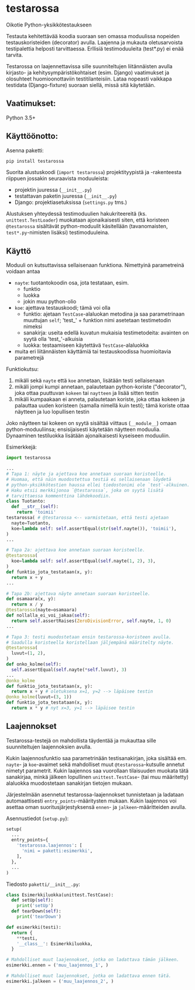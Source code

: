 testarossa
==========

Oikotie Python-yksikkötestaukseen

Testauta kehitettävää koodia suoraan sen omassa moduulissa nopeiden testauskoristeiden (decorator) avulla. Laajenna ja mukauta oletusarvoista testipalettia helposti tarvittaessa. Erllisiä testimoduuleita (test*.py) ei enää tarvita.

Testarossa on laajennettavissa sille suunniteltujen liitännäisten avulla kirjasto- ja kehitysympäristökohtaiset (esim. Django) vaatimukset ja olosuhteet huomioonottaviin testitilanteisiin. Lataa nopeasti vaikkapa testidata (Django-fixture) suoraan siellä, missä sitä käytetään.

Vaatimukset:
------------

Python 3.5+

Käyttöönotto:
-------------

Asenna paketti:
```bash
pip install testarossa
```

Suorita alustuskoodi (`import testarossa`) projektityypistä ja -rakenteesta riippuen jossakin seuraavista moduuleista:
* projektin juuressa (`__init__.py`)
* testattavan paketin juuressa (`__init__.py`)
* Django: projektiasetuksissa (`settings.py` tms.)

Alustuksen yhteydessä testimoduulien hakukriteereitä (ks. `unittest.TestLoader`) muokataan ajonaikaisesti siten, että koristeen `@testarossa` sisältävät python-moduulit käsitellään (tavanomaisten, `test*.py`-nimisten lisäksi) testimoduuleina.

Käyttö
------

Moduuli on kutsuttavissa sellaisenaan funktiona. Nimettyinä parametreinä voidaan antaa
- `nayte`: tuotantokoodin osa, jota testataan, esim.
    - funktio
    - luokka
    - jokin muu python-olio
- `koe`: ajettava testauskoodi; tämä voi olla
    - funktio: ajetaan `TestCase`-alaluokan metodina ja saa parametrinaan muuttujan `self`; 'test_' + funktion nimi asetetaan testimetodin nimeksi 
    - sanakirja: useita edellä kuvatun mukaisia testimetodeita: avainten on syytä olla 'test_'-alkuisia
    - luokka: testaamiseen käytettävä `TestCase`-alaluokka
- muita eri liitännäisten käyttämiä tai testauskoodissa huomioitavia parametrejä

Funktiokutsu:
1. mikäli sekä `nayte` että `koe` annetaan, lisätään testi sellaisenaan
2. mikäli jompi kumpi annetaan, palautetaan python-koriste ("decorator"), joka ottaa puuttuvan `kokeen` tai `naytteen` ja lisää sitten testin
3. mikäli kumpaakaan ei anneta, palautetaan koriste, joka ottaa kokeen ja palauttaa uuden koristeen (samalla nimellä kuin testi); tämä koriste ottaa näytteen ja luo lopullisen testin

Joko näytteen tai kokeen on syytä sisältää viittaus (`__module__`) omaan python-moduuliinsa; ensisijaisesti käytetään näytteen moduulia. Dynaaminen testiluokka lisätään ajonaikaisesti kyseiseen moduuliin.

Esimerkkejä:
```python
import testarossa

...
# Tapa 1: näyte ja ajettava koe annetaan suoraan koristeelle.
# Huomaa, että näin muodostettua testiä ei sellaisenaan löydetä
# python-yksikkötestien haussa ellei tiedostonimi ole `test`-alkuinen.
# Haku etsii merkkijonoa `@testarossa`, joka on syytä lisätä
# tarvittaessa kommenttina lähdekoodiin.
class Tuotanto:
  def __str__(self):
    return 'toimii'
testarossa( # @testarossa <-- varmistetaan, että testi ajetaan
  nayte=Tuotanto,
  koe=lambda self: self.assertEqual(str(self.nayte()), 'toimii'),
)
...

# Tapa 2a: ajettava koe annetaan suoraan koristeelle.
@testarossa(
  koe=lambda self: self.assertEqual(self.nayte(1, 2), 3),
)
def funktio_jota_testataan(x, y):
  return x + y
...

# Tapa 2b: ajettava näyte annetaan suoraan koristeelle.
def osamaara(x, y):
  return x / y
@testarossa(nayte=osamaara)
def nollalla_ei_voi_jakaa(self):
  return self.assertRaises(ZeroDivisionError, self.nayte, 1, 0)
...

# Tapa 3: testi muodostetaan ensin testarossa-koristeen avulla.
# Saadulla koristeella koristellaan jäljempänä määritelty näyte.
@testarossa(
  luvut=(1, 2),
)
def onko_kolme(self):
  self.assertEqual(self.nayte(*self.luvut), 3)
...
@onko_kolme
def funktio_jota_testataan(x, y):
  return x + y # oletuksena x=1, y=2 --> läpäisee testin
@onko_kolme(luvut=(3, 1))
def funktio_jota_testataan(x, y):
  return x * y # nyt x=3, y=1 --> läpäisee testin
```

Laajennokset
------------

Testarossa-testejä on mahdollista täydentää ja mukauttaa sille suunniteltujen laajennoksien avulla.

Kukin laajennosfunktio saa parametrinään testisanakirjan, joka sisältää em. `nayte`- ja `koe`-avaimet sekä mahdolliset muut `@testarossa`-kutsulle annetut nimetyt parametrit. Kukin laajennos saa vuorollaan tilaisuuden muokata tätä sanakirjaa, minkä jälkeen lopullinen `unittest.TestCase`- (tai muu määritetty) alaluokka muodostetaan sanakirjan tietojen mukaan.

Järjestelmään asennetut testarossa-laajennokset tunnistetaan ja ladataan automaattisesti `entry_points`-määritysten mukaan. Kukin laajennos voi asettaa oman suoritusjärjestyksensä `ennen`- ja `jalkeen`-määritteiden avulla.

Asennustiedot (`setup.py`):
```python
setup(
  ...
  entry_points={
    'testarossa.laajennos': [
      'nimi = paketti:esimerkki',
    ],
  },
  ...
)
```

Tiedosto `paketti/__init__.py`:
```python
class Esimerkkiluokka(unittest.TestCase):
  def setUp(self):
    print('setUp')
  def tearDown(self):
    print('tearDown')

def esimerkki(testi):
  return {
    **testi,
    '__class__': Esimerkkiluokka,
  }

# Mahdolliset muut laajennokset, jotka on ladattava tämän jälkeen.
esimerkki.ennen = ('muu_laajennos_1', )

# Mahdolliset muut laajennokset, jotka on ladattava ennen tätä.
esimerkki.jalkeen = ('muu_laajennos_2', )
```
